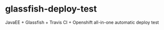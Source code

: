 # glassfish-deploy-test
JavaEE + Glassfish + Travis CI + Openshift all-in-one automatic deploy test

